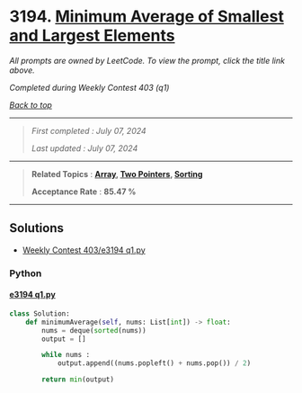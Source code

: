 # 3194. [Minimum Average of Smallest and Largest Elements](<https://leetcode.com/problems/minimum-average-of-smallest-and-largest-elements>)

*All prompts are owned by LeetCode. To view the prompt, click the title link above.*

*Completed during Weekly Contest 403 (q1)*

*[Back to top](<../README.md>)*

------

> *First completed : July 07, 2024*
>
> *Last updated : July 07, 2024*

------

> **Related Topics** : **[Array](<by_topic/Array.md>), [Two Pointers](<by_topic/Two Pointers.md>), [Sorting](<by_topic/Sorting.md>)**
>
> **Acceptance Rate** : **85.47 %**

------

## Solutions

- [Weekly Contest 403/e3194 q1.py](<../my-submissions/Weekly Contest 403/e3194 q1.py>)
### Python
#### [e3194 q1.py](<../my-submissions/Weekly Contest 403/e3194 q1.py>)
```Python
class Solution:
    def minimumAverage(self, nums: List[int]) -> float:
        nums = deque(sorted(nums))
        output = []

        while nums :
            output.append((nums.popleft() + nums.pop()) / 2)

        return min(output)
```

